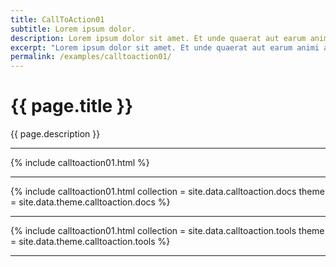 ```yaml
---
title: CallToAction01
subtitle: Lorem ipsum dolor.
description: Lorem ipsum dolor sit amet. Et unde quaerat aut earum animi aut explicabo saepe qui quibusdam accusamus ut velit asperiores vel natus temporibus. Qui sapiente saepe qui totam saepe est suscipit quia vel error provident cum omnis eius aut galisum rem nulla dolor? Qui internos voluptas est nulla odit est temporibus expedita eos quidem cumque. Ea voluptates eligendi quo rerum libero et molestiae harum vel fugit magni et cupiditate optio At quia consequuntur ut exercitationem laboriosam. Cum blanditiis voluptatibus At amet sunt At quia deleniti id quibusdam neque ut odio placeat.
excerpt: "Lorem ipsum dolor sit amet. Et unde quaerat aut earum animi aut explicabo saepe qui quibusdam accusamus ut velit asperiores vel natus temporibus."
permalink: /examples/calltoaction01/
---
```


<h1>{{ page.title }}</h1>
<p class = "text-justify">{{ page.description }}</p>
<hr>
{% include calltoaction01.html %}<hr>
{% include calltoaction01.html collection = site.data.calltoaction.docs  theme = site.data.theme.calltoaction.docs %}<hr>
{% include calltoaction01.html collection = site.data.calltoaction.tools theme = site.data.theme.calltoaction.tools %}<hr>
